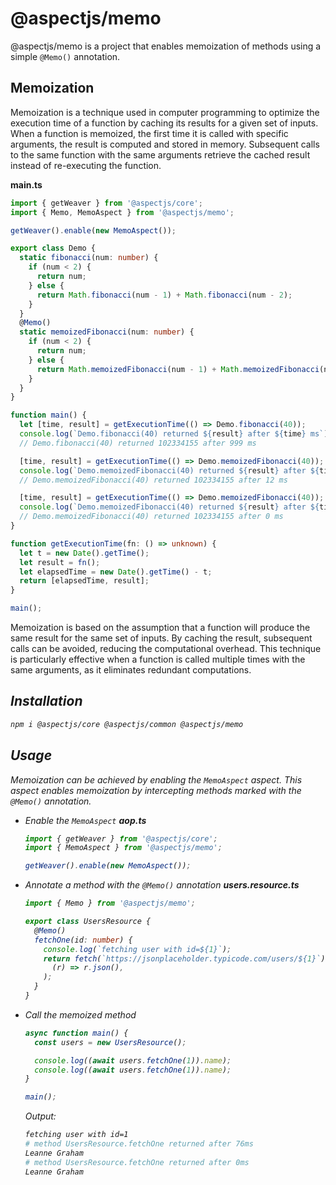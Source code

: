 # @aspectjs/memo

@aspectjs/memo is a project that enables memoization of methods using a simple `@Memo()` annotation.

## Memoization

Memoization is a technique used in computer programming to optimize the execution time of a function by caching its results for a given set of inputs. When a function is memoized, the first time it is called with specific arguments, the result is computed and stored in memory. Subsequent calls to the same function with the same arguments retrieve the cached result instead of re-executing the function.

**main.ts**

```ts
import { getWeaver } from '@aspectjs/core';
import { Memo, MemoAspect } from '@aspectjs/memo';

getWeaver().enable(new MemoAspect());

export class Demo {
  static fibonacci(num: number) {
    if (num < 2) {
      return num;
    } else {
      return Math.fibonacci(num - 1) + Math.fibonacci(num - 2);
    }
  }
  @Memo()
  static memoizedFibonacci(num: number) {
    if (num < 2) {
      return num;
    } else {
      return Math.memoizedFibonacci(num - 1) + Math.memoizedFibonacci(num - 2);
    }
  }
}

function main() {
  let [time, result] = getExecutionTime(() => Demo.fibonacci(40));
  console.log(`Demo.fibonacci(40) returned ${result} after ${time} ms`);
  // Demo.fibonacci(40) returned 102334155 after 999 ms

  [time, result] = getExecutionTime(() => Demo.memoizedFibonacci(40));
  console.log(`Demo.memoizedFibonacci(40) returned ${result} after ${time} ms`);
  // Demo.memoizedFibonacci(40) returned 102334155 after 12 ms

  [time, result] = getExecutionTime(() => Demo.memoizedFibonacci(40));
  console.log(`Demo.memoizedFibonacci(40) returned ${result} after ${time} ms`);
  // Demo.memoizedFibonacci(40) returned 102334155 after 0 ms
}

function getExecutionTime(fn: () => unknown) {
  let t = new Date().getTime();
  let result = fn();
  let elapsedTime = new Date().getTime() - t;
  return [elapsedTime, result];
}

main();
```

Memoization is based on the assumption that a function will produce the same result for the same set of inputs. By caching the result, subsequent calls can be avoided, reducing the computational overhead. This technique is particularly effective when a function is called multiple times with the same arguments, as it eliminates redundant computations.

## <i class="fa fa-wrench"/> Installation

```sh
npm i @aspectjs/core @aspectjs/common @aspectjs/memo
```

## <i class="fa fa-book"/> Usage

Memoization can be achieved by enabling the `MemoAspect` aspect. This aspect enables memoization by intercepting methods marked with the `@Memo()` annotation.

- Enable the `MemoAspect`
  **aop.ts**

  ```ts
  import { getWeaver } from '@aspectjs/core';
  import { MemoAspect } from '@aspectjs/memo';

  getWeaver().enable(new MemoAspect());
  ```

- Annotate a method with the `@Memo()` annotation
  **users.resource.ts**

  ```ts
  import { Memo } from '@aspectjs/memo';

  export class UsersResource {
    @Memo()
    fetchOne(id: number) {
      console.log(`fetching user with id=${1}`);
      return fetch(`https://jsonplaceholder.typicode.com/users/${1}`).then(
        (r) => r.json(),
      );
    }
  }
  ```

- Call the memoized method

  ```ts
  async function main() {
    const users = new UsersResource();

    console.log((await users.fetchOne(1)).name);
    console.log((await users.fetchOne(1)).name);
  }

  main();
  ```

  Output:

  ```sh
  fetching user with id=1
  # method UsersResource.fetchOne returned after 76ms
  Leanne Graham
  # method UsersResource.fetchOne returned after 0ms
  Leanne Graham
  ```
